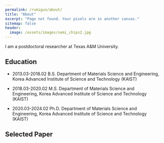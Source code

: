 ```yaml
---
permalink: /rumigun/about/
title: "About"
excerpt: "Page not found. Your pixels are in another canvas."
sitemap: false
header:
  image: /assets/images/semi_chips2.jpg
---
```


I am a postdoctoral researcher at Texas A&M University.

## Education

  * 2013.03-2018.02 B.S. Department of Materials Science and Engineering, Korea Advanced Institute of Science and Technology (KAIST)

  * 2018.03-2020.02 M.S. Department of Materials Science and Engineering, Korea Advanced Institute of Science and Technology (KAIST)

  * 2020.03-2024.02 Ph.D. Department of Materials Science and Engineering, Korea Advanced Institute of Science and Technology (KAIST)

## Selected Paper
